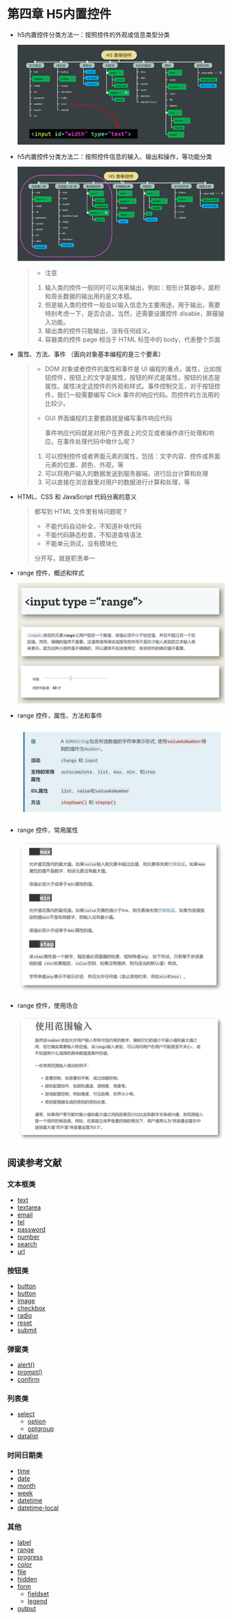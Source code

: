 # 第四章 H5内置控件

- h5内置控件分类方法一：按照控件的外观或信息类型分类

  ![h5内置控件分类一](../image/h5_1.png)

- h5内置控件分类方法二：按照控件信息的输入、输出和操作，等功能分类

  ![h5内置控件分类二](../image/h5_2.png)
  
  > - 注意
  > 
  > 1. 输入类的控件一般同时可以用来输出，例如：矩形计算器中，面积和周长数据的输出用的是文本框。
  > 2. 但是输入类的控件一般会以输入信息为主要用途，用于输出，需要特别考虑一下，是否合适，当然，还需要设置控件 disable，屏蔽输入功能。
  > 3. 输出类的控件只能输出，没有任何歧义。
  > 4. 容器类的控件 page 相当于 HTML 标签中的 body，代表整个页面

- 属性、方法、事件  （面向对象基本编程的是三个要素）

  > - DOM 对象或者控件的属性和事件是 UI 编程的重点，属性，比如按钮控件，按钮上的文字是属性，按钮的样式是属性，按钮的状态是属性。属性决定这控件的外观和样式。事件控制交互，对于按钮控件，我们一般需要编写 Click 事件的响应代码。而控件的方法用的比较少。
  >
  > - GUI 界面编程的主要套路就是编写事件响应代码
  >
  >   事件响应代码就是对用户在界面上的交互或者操作进行处理和响应。在事件处理代码中做什么呢？
  >  1. 可以控制控件或者界面元素的属性，包括：文字内容、控件或界面元素的位置、颜色、外观，等
  >  2. 可以将用户输入的数据发送到服务器端，进行后台计算和处理
  >  3. 可以直接在浏览器里对用户的数据进行计算和处理，等

- HTML、CSS 和 JavaScript 代码分离的意义

  > 都写到 HTML 文件里有啥问题呢？
  >
  > - 不能代码自动补全，不知道补啥代码
  > - 不能代码静态检查，不知道查啥语法
  > - 不能单元测试，没有模块化
  >
  > 分开写，就是职责单一

- range 控件，概述和样式

  ![range 控件概述和样式](../image/h5_range_1.png)

- range 控件，属性、方法和事件

  ![range 控件，属性、方法和事件](../image/h5_range_2.png)

- range 控件，常用属性

  ![range 控件，常用属性](../image/h5_range_3.png)

- range 控件，使用场合

  ![range 控件，使用场合](../image/h5_range_4.png)

## 阅读参考文献

### 文本框类

- [text](https://developer.mozilla.org/zh-CN/docs/Web/HTML/Element/Input/text)
- [textarea](https://developer.mozilla.org/zh-CN/docs/Web/HTML/Element/textarea)
- [email](https://developer.mozilla.org/zh-CN/docs/Web/HTML/Element/input/email)
- [tel](https://developer.mozilla.org/zh-CN/docs/Web/HTML/Element/input/tel)
- [password](https://developer.mozilla.org/zh-CN/docs/Web/HTML/Element/input/password)
- [number](https://developer.mozilla.org/zh-CN/docs/Web/HTML/Element/input/number)
- [search](https://developer.mozilla.org/zh-CN/docs/Web/HTML/Element/input/search)
- [url](https://developer.mozilla.org/zh-CN/docs/Web/HTML/Element/input/url)

### 按钮类

- [button](https://developer.mozilla.org/zh-CN/docs/Web/HTML/Element/input/button)
- [button](https://developer.mozilla.org/zh-CN/docs/Web/HTML/Element/button)
- [image](https://developer.mozilla.org/zh-CN/docs/Web/HTML/Element/input/image)
- [checkbox](https://developer.mozilla.org/zh-CN/docs/Web/HTML/Element/input/checkbox)
- [radio](https://developer.mozilla.org/zh-CN/docs/Web/HTML/Element/input/radio)
- [reset](https://developer.mozilla.org/zh-CN/docs/Web/HTML/Element/input/reset)
- [submit](https://developer.mozilla.org/zh-CN/docs/Web/HTML/Element/input/submit)

### 弹窗类

- [alert()](https://developer.mozilla.org/zh-CN/docs/Web/API/Window/alert)
- [prompt()](https://developer.mozilla.org/zh-CN/docs/Web/API/Window/prompt)
- [confirm](https://developer.mozilla.org/zh-CN/docs/Web/API/Window/confirm)

### 列表类

- [select](https://developer.mozilla.org/zh-CN/docs/Web/HTML/Element/select)
    - [option](https://developer.mozilla.org/zh-CN/docs/Web/HTML/Element/option)
    - [optgroup](https://developer.mozilla.org/zh-CN/docs/Web/HTML/Element/optgroup)
- [datalist](https://developer.mozilla.org/zh-CN/docs/Web/HTML/Element/datalist)

### 时间日期类

- [time](https://developer.mozilla.org/zh-CN/docs/Web/HTML/Element/input/time)
- [date](https://developer.mozilla.org/zh-CN/docs/Web/HTML/Element/input/date)
- [month](https://developer.mozilla.org/zh-CN/docs/Web/HTML/Element/input/month)
- [week](https://developer.mozilla.org/zh-CN/docs/Web/HTML/Element/input/week)
- [datetime](https://developer.mozilla.org/zh-CN/docs/Web/HTML/Element/input/datetime)
- [datetime-local](https://developer.mozilla.org/zh-CN/docs/Web/HTML/Element/input/datetime-local)

### 其他

- [label](https://developer.mozilla.org/zh-CN/docs/Web/HTML/Element/label)
- [range](https://developer.mozilla.org/zh-CN/docs/Web/HTML/Element/Input/%E8%8C%83%E5%9B%B4)
- [progress](https://developer.mozilla.org/zh-CN/docs/Web/HTML/Element/progress)
- [color](https://developer.mozilla.org/zh-CN/docs/Web/HTML/Element/input/color)
- [file](https://developer.mozilla.org/zh-CN/docs/Web/HTML/Element/input/file)
- [hidden](https://developer.mozilla.org/zh-CN/docs/Web/HTML/Element/input/hidden)
- [form](https://developer.mozilla.org/zh-CN/docs/Web/HTML/Element/form)
    - [fieldset](https://developer.mozilla.org/zh-CN/docs/Web/HTML/Element/fieldset)
    - [legend](https://developer.mozilla.org/zh-CN/docs/Web/HTML/Element/legend)
- [output](https://developer.mozilla.org/zh-CN/docs/Web/HTML/Element/output)
